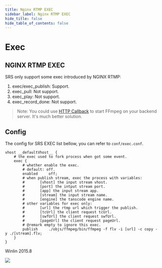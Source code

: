 ```yaml
---
title: Nginx RTMP EXEC
sidebar_label: Nginx RTMP EXEC
hide_title: false
hide_table_of_contents: false
---
```


# Exec

## NGINX RTMP EXEC

SRS only support some exec introduced by NGINX RTMP:

1. exec/exec_publish: Support.
1. exec_pull: Not support.
1. exec_play: Not support.
1. exec_record_done: Not support.

> Note: You could use [HTTP Callback](./http-callback.md) to start FFmpeg on your backend server. It's much better solution.

## Config

The config for SRS EXEC list bellow, you can refer to `conf/exec.conf`.

```
vhost __defaultVhost__ {
    # the exec used to fork process when got some event.
    exec {
        # whether enable the exec.
        # default: off.
        enabled     off;
        # when publish stream, exec the process with variables:
        #       [vhost] the input stream vhost.
        #       [port] the intput stream port.
        #       [app] the input stream app.
        #       [stream] the input stream name.
        #       [engine] the tanscode engine name.
        # other variables for exec only:
        #       [url] the rtmp url which trigger the publish.
        #       [tcUrl] the client request tcUrl.
        #       [swfUrl] the client request swfUrl.
        #       [pageUrl] the client request pageUrl.
        # @remark empty to ignore this exec.
        publish     ./objs/ffmpeg/bin/ffmpeg -f flv -i [url] -c copy -y ./[stream].flv;
    }
}
```

Winlin 2015.8

[ne]: https://github.com/arut/nginx-rtmp-module/wiki/Directives#exec

![](https://ossrs.net/gif/v1/sls.gif?site=ossrs.io&path=/lts/doc/en/v4/nginx-exec)



